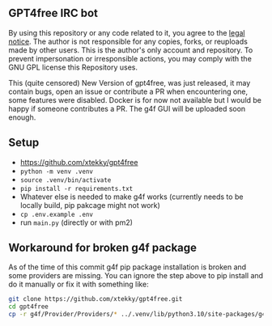 ## GPT4free IRC bot

By using this repository or any code related to it, you agree to the [legal notice](./LEGAL_NOTICE.md). The author is not responsible for any copies, forks, or reuploads made by other users. This is the author's only account and repository. To prevent impersonation or irresponsible actions, you may comply with the GNU GPL license this Repository uses.

This (quite censored) New Version of gpt4free, was just released, it may contain bugs, open an issue or contribute a PR when encountering one, some features were disabled.
Docker is for now not available but I would be happy if someone contributes a PR. The g4f GUI will be uploaded soon enough.

## Setup

* https://github.com/xtekky/gpt4free
* `python -m venv .venv`
* `source .venv/bin/activate`
* `pip install -r requirements.txt`
* Whatever else is needed to make g4f works (currently needs to be locally build, pip pakcage might not work)
* `cp .env.example .env`
* run `main.py` (directly or with pm2)

## Workaround for broken g4f package

As of the time of this commit g4f pip package installation is broken and some providers are missing. You can ignore the step above to pip install and do it manually or fix it with something like:

```bash
git clone https://github.com/xtekky/gpt4free.git
cd gpt4free
cp -r g4f/Provider/Providers/* ../.venv/lib/python3.10/site-packages/g4f/Provider/Providers/
```

